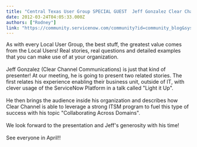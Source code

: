 ```yaml
---
title: "Central Texas User Group SPECIAL GUEST  Jeff Gonzalez Clear Channel Communications"
date: 2012-03-24T04:05:33.000Z
authors: ["Rodney"]
link: "https://community.servicenow.com/community?id=community_blog&sys_id=f65c2aa1dbd0dbc01dcaf3231f961941"
---
```

<p>As with every Local User Group, the best stuff, the greatest value comes from the Local Users! Real stories, real questions and detailed examples that you can make use of at your organization.<br /><br />Jeff Gonzalez (Clear Channel Communications) is just that kind of presenter! At our meeting, he is going to present two related stories. The first relates his experience enabling their business unit, outside of IT, with clever usage of the ServiceNow Platform in a talk called "Light it Up". <br /><br />He then brings the audience inside his organization and describes how Clear Channel is able to leverage a strong ITSM program to fuel this type of success with his topic "Collaborating Across Domains".<br /><br />We look forward to the presentation and Jeff's generosity with his time!<br /><br />See everyone in April!!</p>